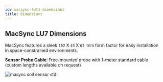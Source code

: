 ```yaml
---
id: macsync-lwt1-dimensions
title: Dimensions
---
```


## MacSync LU7 Dimensions 

MacSync features a sleek `152` X `43` X `63`  mm form factor for easy installation in space-constrained environments.

**Sensor Probe Cable**: Free-mounted probe with 1-meter standard cable (custom lengths available on request)

![masync soil sensor std](/img/lorawan/sensors/temperaturehumi/sub_four_meter_macsync_ultrasonic.webp)



